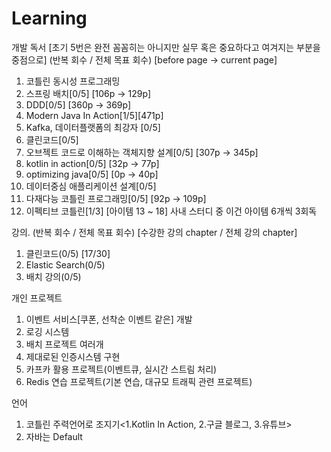 # Learning

개발 독서 [초기 5번은 완전 꼼꼼히는 아니지만 실무 혹은 중요하다고 여겨지는 부분을 중점으로] (반복 회수 / 전체 목표 회수) [before page -> current page]
1. 코틀린 동시성 프로그래밍
3. 스프링 배치[0/5] [106p -> 129p]
4. DDD[0/5] [360p -> 369p]
5. Modern Java In Action[1/5][471p]
6. Kafka, 데이터플랫폼의 최강자 [0/5]
7. 클린코드[0/5]
8. 오브젝트 코드로 이해하는 객체지향 설계[0/5] [307p -> 345p]
9. kotlin in action[0/5] [32p -> 77p]
10. optimizing java[0/5] [0p -> 40p]
11. 데이터중심 애플리케이션 설계[0/5]
12. 다재다능 코틀린 프로그래밍[0/5] [92p -> 109p]
13. 이펙티브 코틀린[1/3] [아이템 13 ~ 18] 사내 스터디 중 이건 아이템 6개씩 3회독

강의. (반복 회수 / 전체 목표 회수) [수강한 강의 chapter / 전체 강의 chapter]
1. 클린코드(0/5) [17/30]
2. Elastic Search(0/5)
3. 배치 강의(0/5)

개인 프로젝트
1. 이벤트 서비스[쿠폰, 선착순 이벤트 같은] 개발 <TODO>
2. 로깅 시스템 <TODO>
3. 배치 프로젝트 여러개 <TODO>
4. 제대로된 인증시스템 구현 <TODO>
5. 카프카 활용 프로젝트(이벤트큐, 실시간 스트림 처리)
6. Redis 연습 프로젝트(기본 연습, 대규모 트래픽 관련 프로젝트)
  
언어
1. 코틀린 주력언어로 조지기<1.Kotlin In Action, 2.구글 블로그, 3.유튜브>
2. 자바는 Default

